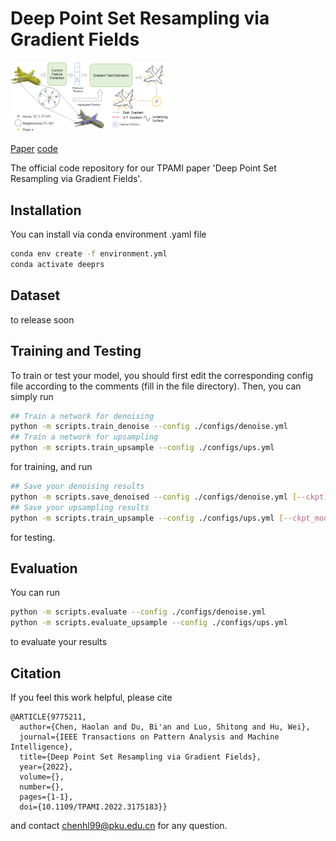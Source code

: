 # Deep Point Set Resampling via Gradient Fields

<img src="teaser.png" alt="teaser" width="50%" />

[Paper](https://arxiv.org/abs/2111.02045) [code](https://github.com/ChenhLiwnl/deep-rs)

The official code repository for our TPAMI paper 'Deep Point Set Resampling via Gradient Fields'.



## Installation

You can install via conda environment .yaml file

```bash
conda env create -f environment.yml
conda activate deeprs
```

## Dataset

to release soon

## Training and Testing

To train or test your model, you should first edit the corresponding config file according to the comments (fill in the file directory). Then, you can simply run

```bash
## Train a network for denoising
python -m scripts.train_denoise --config ./configs/denoise.yml
## Train a network for upsampling
python -m scripts.train_upsample --config ./configs/ups.yml
```

for training, and run 

```bash
## Save your denoising results
python -m scripts.save_denoised --config ./configs/denoise.yml [--ckpt]
## Save your upsampling results
python -m scripts.train_upsample --config ./configs/ups.yml [--ckpt_model] [--ckpt_gen]
```

for testing.

## Evaluation

You can run 

```bash
python -m scripts.evaluate --config ./configs/denoise.yml
python -m scripts.evaluate_upsample --config ./configs/ups.yml
```

to evaluate your results

## Citation

If you feel this work helpful, please cite

```
@ARTICLE{9775211,
  author={Chen, Haolan and Du, Bi'an and Luo, Shitong and Hu, Wei},
  journal={IEEE Transactions on Pattern Analysis and Machine Intelligence}, 
  title={Deep Point Set Resampling via Gradient Fields}, 
  year={2022},
  volume={},
  number={},
  pages={1-1},
  doi={10.1109/TPAMI.2022.3175183}}
```

and contact chenhl99@pku.edu.cn for any question.